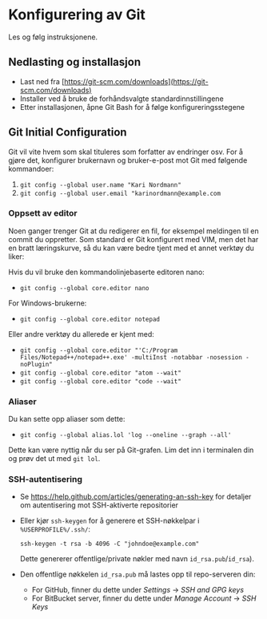# Konfigurering av Git

Les og følg instruksjonene.

## Nedlasting og installasjon

* Last ned fra [https://git-scm.com/downloads](https://git-scm.com/downloads)
* Installer ved å bruke de forhåndsvalgte standardinnstillingene
* Etter installasjonen, åpne Git Bash for å følge konfigureringsstegene

## Git Initial Configuration

Git vil vite hvem som skal tituleres som forfatter av endringer osv. For å gjøre det, konfigurer brukernavn og bruker-e-post mot Git med følgende kommandoer:

1. `git config --global user.name "Kari Nordmann"`
2. `git config --global user.email "karinordmann@example.com`

### Oppsett av editor

Noen ganger trenger Git at du redigerer en fil, for eksempel meldingen til en commit du oppretter.
Som standard er Git konfigurert med VIM, men det har en bratt læringskurve, så du kan være bedre tjent med et annet verktøy du liker:

Hvis du vil bruke den kommandolinjebaserte editoren nano:
- `git config --global core.editor nano`

For Windows-brukerne:
- `git config --global core.editor notepad`

Eller andre verktøy du allerede er kjent med:

- `git config --global core.editor "'C:/Program Files/Notepad++/notepad++.exe' -multiInst -notabbar -nosession -noPlugin"`
- `git config --global core.editor "atom --wait"`
- `git config --global core.editor "code --wait"`

### Aliaser

Du kan sette opp aliaser som dette:
* `git config --global alias.lol 'log --oneline --graph --all'`

Dette kan være nyttig når du ser på Git-grafen.
Lim det inn i terminalen din og prøv det ut med `git lol`.

### SSH-autentisering

- Se https://help.github.com/articles/generating-an-ssh-key for detaljer om autentisering mot SSH-aktiverte repositorier
- Eller kjør `ssh-keygen` for å generere et SSH-nøkkelpar i `%USERPROFILE%/.ssh/`:

  `ssh-keygen -t rsa -b 4096 -C "johndoe@example.com"`

  Dette genererer offentlige/private nøkler med navn `id_rsa.pub`/`id_rsa`).
- Den offentlige nøkkelen `id_rsa.pub` må lastes opp til repo-serveren din:
  - For GitHub, finner du dette under _Settings_ -> _SSH and GPG keys_
  - For BitBucket server, finner du dette under _Manage Account_ -> _SSH Keys_